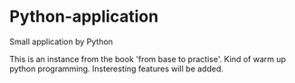 # Python-application
Small application by Python

This is an instance from the book 'from base to practise'. Kind of warm up python programming.
Insteresting features will be added.
